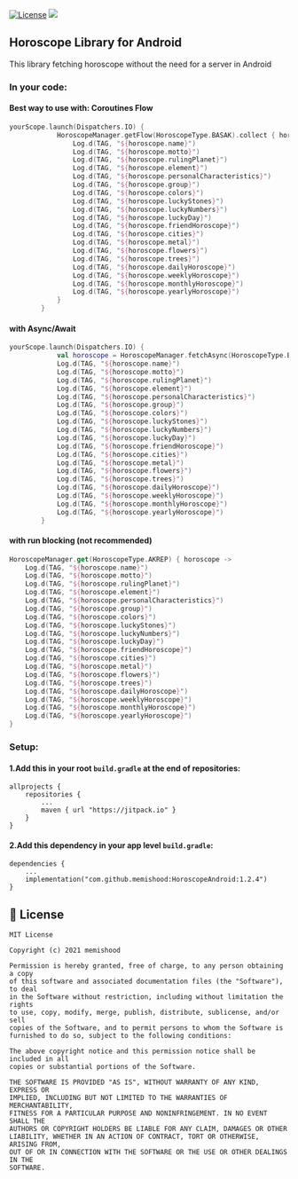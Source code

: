 [![License](https://img.shields.io/badge/License-MIT-yellow.svg)](https://raw.githubusercontent.com/memishood/display-name-view/master/LICENSE)
[![](https://jitpack.io/v/memishood/HoroscopeAndroid.svg)](https://jitpack.io/#memishood/HoroscopeAndroid)
## Horoscope Library for Android
This library fetching horoscope without the need for a server in Android

### In your code:

#### Best way to use with: Coroutines Flow
````kotlin
yourScope.launch(Dispatchers.IO) {
            HoroscopeManager.getFlow(HoroscopeType.BASAK).collect { horoscope ->
                Log.d(TAG, "${horoscope.name}")
                Log.d(TAG, "${horoscope.motto}")
                Log.d(TAG, "${horoscope.rulingPlanet}")
                Log.d(TAG, "${horoscope.element}")
                Log.d(TAG, "${horoscope.personalCharacteristics}")
                Log.d(TAG, "${horoscope.group}")
                Log.d(TAG, "${horoscope.colors}")
                Log.d(TAG, "${horoscope.luckyStones}")
                Log.d(TAG, "${horoscope.luckyNumbers}")
                Log.d(TAG, "${horoscope.luckyDay}")
                Log.d(TAG, "${horoscope.friendHoroscope}")
                Log.d(TAG, "${horoscope.cities}")
                Log.d(TAG, "${horoscope.metal}")
                Log.d(TAG, "${horoscope.flowers}")
                Log.d(TAG, "${horoscope.trees}")
                Log.d(TAG, "${horoscope.dailyHoroscope}")
                Log.d(TAG, "${horoscope.weeklyHoroscope}")
                Log.d(TAG, "${horoscope.monthlyHoroscope}")
                Log.d(TAG, "${horoscope.yearlyHoroscope}")
            }
        }
````

#### with Async/Await
````kotlin
yourScope.launch(Dispatchers.IO) {
            val horoscope = HoroscopeManager.fetchAsync(HoroscopeType.BASAK, this /*yourScope*/).await()
            Log.d(TAG, "${horoscope.name}")
            Log.d(TAG, "${horoscope.motto}")
            Log.d(TAG, "${horoscope.rulingPlanet}")
            Log.d(TAG, "${horoscope.element}")
            Log.d(TAG, "${horoscope.personalCharacteristics}")
            Log.d(TAG, "${horoscope.group}")
            Log.d(TAG, "${horoscope.colors}")
            Log.d(TAG, "${horoscope.luckyStones}")
            Log.d(TAG, "${horoscope.luckyNumbers}")
            Log.d(TAG, "${horoscope.luckyDay}")
            Log.d(TAG, "${horoscope.friendHoroscope}")
            Log.d(TAG, "${horoscope.cities}")
            Log.d(TAG, "${horoscope.metal}")
            Log.d(TAG, "${horoscope.flowers}")
            Log.d(TAG, "${horoscope.trees}")
            Log.d(TAG, "${horoscope.dailyHoroscope}")
            Log.d(TAG, "${horoscope.weeklyHoroscope}")
            Log.d(TAG, "${horoscope.monthlyHoroscope}")
            Log.d(TAG, "${horoscope.yearlyHoroscope}")
        }
````

#### with run blocking (not recommended)
````kotlin
HoroscopeManager.get(HoroscopeType.AKREP) { horoscope ->
    Log.d(TAG, "${horoscope.name}")
    Log.d(TAG, "${horoscope.motto}")
    Log.d(TAG, "${horoscope.rulingPlanet}")
    Log.d(TAG, "${horoscope.element}")
    Log.d(TAG, "${horoscope.personalCharacteristics}")
    Log.d(TAG, "${horoscope.group}")
    Log.d(TAG, "${horoscope.colors}")
    Log.d(TAG, "${horoscope.luckyStones}")
    Log.d(TAG, "${horoscope.luckyNumbers}")
    Log.d(TAG, "${horoscope.luckyDay}")
    Log.d(TAG, "${horoscope.friendHoroscope}")
    Log.d(TAG, "${horoscope.cities}")
    Log.d(TAG, "${horoscope.metal}")
    Log.d(TAG, "${horoscope.flowers}")
    Log.d(TAG, "${horoscope.trees}")
    Log.d(TAG, "${horoscope.dailyHoroscope}")
    Log.d(TAG, "${horoscope.weeklyHoroscope}")
    Log.d(TAG, "${horoscope.monthlyHoroscope}")
    Log.d(TAG, "${horoscope.yearlyHoroscope}")
}
````

### Setup:
#### 1.Add this in your root `build.gradle` at the end of repositories:
    allprojects {
        repositories {
            ...
            maven { url "https://jitpack.io" }
        }
    }

#### 2.Add this dependency in your app level `build.gradle`:
    dependencies {
        ...
        implementation("com.github.memishood:HoroscopeAndroid:1.2.4")
    }

## 🤝 License

````
MIT License

Copyright (c) 2021 memishood

Permission is hereby granted, free of charge, to any person obtaining a copy
of this software and associated documentation files (the "Software"), to deal
in the Software without restriction, including without limitation the rights
to use, copy, modify, merge, publish, distribute, sublicense, and/or sell
copies of the Software, and to permit persons to whom the Software is
furnished to do so, subject to the following conditions:

The above copyright notice and this permission notice shall be included in all
copies or substantial portions of the Software.

THE SOFTWARE IS PROVIDED "AS IS", WITHOUT WARRANTY OF ANY KIND, EXPRESS OR
IMPLIED, INCLUDING BUT NOT LIMITED TO THE WARRANTIES OF MERCHANTABILITY,
FITNESS FOR A PARTICULAR PURPOSE AND NONINFRINGEMENT. IN NO EVENT SHALL THE
AUTHORS OR COPYRIGHT HOLDERS BE LIABLE FOR ANY CLAIM, DAMAGES OR OTHER
LIABILITY, WHETHER IN AN ACTION OF CONTRACT, TORT OR OTHERWISE, ARISING FROM,
OUT OF OR IN CONNECTION WITH THE SOFTWARE OR THE USE OR OTHER DEALINGS IN THE
SOFTWARE.
````